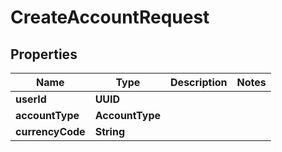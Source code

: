 

# CreateAccountRequest


## Properties

| Name | Type | Description | Notes |
|------------ | ------------- | ------------- | -------------|
|**userId** | **UUID** |  |  |
|**accountType** | **AccountType** |  |  |
|**currencyCode** | **String** |  |  |



